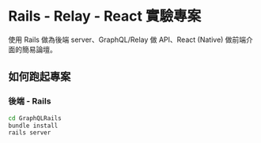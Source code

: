 # Rails - Relay - React 實驗專案

使用 Rails 做為後端 server、GraphQL/Relay 做 API、React (Native) 做前端介面的簡易論壇。

## 如何跑起專案

### 後端 - Rails

```bash
cd GraphQLRails
bundle install
rails server
```
